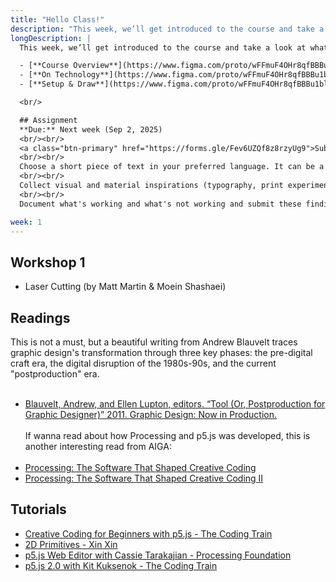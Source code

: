 ```yaml
---
title: "Hello Class!"
description: "This week, we’ll get introduced to the course and take a look at what we’ll be aiming to achieve."
longDescription: |
  This week, we’ll get introduced to the course and take a look at what we’ll be aiming to achieve.

  - [**Course Overview**](https://www.figma.com/proto/wFFmuF4OHr8qfBBBu1blRe/-Tech-A--Week-1?page-id=0%3A1&node-id=4102-394&p=f&viewport=1498%2C595%2C0.03&t=ZCAP0XkvaHiilUDv-1&scaling=scale-down-width&content-scaling=fixed)
  - [**On Technology**](https://www.figma.com/proto/wFFmuF4OHr8qfBBBu1blRe/-Tech-A--Week-1?page-id=0%3A1&node-id=4051-349&p=f&viewport=1498%2C595%2C0.03&t=ZCAP0XkvaHiilUDv-1&scaling=scale-down-width&content-scaling=fixed)
  - [**Setup & Draw**](https://www.figma.com/proto/wFFmuF4OHr8qfBBBu1blRe/-Tech-A--Week-1?page-id=0%3A1&node-id=1-166&p=f&viewport=1498%2C595%2C0.03&t=ZCAP0XkvaHiilUDv-1&scaling=scale-down-width&content-scaling=fixed)

  <br/>

  ## Assignment
  **Due:** Next week (Sep 2, 2025)
  <br/><br/>
  <a class="btn-primary" href="https://forms.gle/Fev6UZQf8z8rzyUg9">Submit Assignment</a>
  <br/><br/>
  Choose a short piece of text in your preferred language. It can be a poem, a quote, an excerpt from your diary, or any other form of writing. The text should be personal, poetic, or culturally meaningful to you, serving as a manifesto or statement that reflects your values and beliefs.
  <br/><br/>
  Collect visual and material inspirations (typography, print experiments, manifestos), and try to recreate them in [**p5.js Editor**](https://editor.p5js.org/)! When in doubt, look them up in the [**p5 reference**](https://beta.p5js.org/reference/) or ask for help in [**google chat**](https://chat.google.com/room/AAQATTfE9mA?cls=7).
  <br/><br/>
  Document what's working and what's not working and submit these findings along with the assignment.

week: 1
---
```


## Workshop 1

- Laser Cutting (by Matt Martin & Moein Shashaei)

## Readings

This is not a must, but a beautiful writing from Andrew Blauvelt traces graphic design's transformation through three key phases: the pre-digital craft era, the digital disruption of the 1980s-90s, and the current "postproduction" era.
<br/><br/>

- [Blauvelt, Andrew, and Ellen Lupton, editors. “Tool (Or, Postproduction for Graphic Designer)” 2011. Graphic Design: Now in Production.](https://drive.google.com/file/d/1w4a-WZbLkfs9LrXkNgbM2On_eeR0m_ow/view?usp=sharing)
  <br/><br/>
  If wanna read about how Processing and p5.js was developed, this is another interesting read from AIGA:
  <br/><br/>
- [Processing: The Software That Shaped Creative Coding](https://eyeondesign.aiga.org/processing-the-software-that-shaped-creative-coding/)
- [Processing: The Software That Shaped Creative Coding II](https://eyeondesign.aiga.org/an-oral-history-of-processing-part-two/)

## Tutorials

- [Creative Coding for Beginners with p5.js - The Coding Train](https://youtu.be/yPWkPOfnGsw?feature=shared)
- [2D Primitives - Xin Xin](https://www.youtube.com/watch?v=hISICBkFa4Q)
- [p5.js Web Editor with Cassie Tarakajian - Processing Foundation](https://www.youtube.com/watch?v=x1rJJRVTpAI)
- [p5.js 2.0 with Kit Kuksenok - The Coding Train](https://www.youtube.com/watch?v=1KqQeqZ3R9Y)
